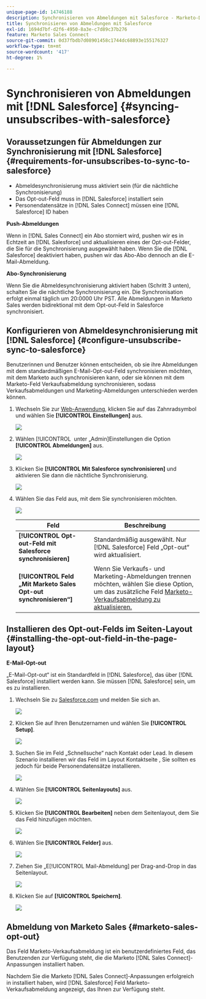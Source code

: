 ```yaml
---
unique-page-id: 14746188
description: Synchronisieren von Abmeldungen mit Salesforce - Marketo-Dokumente - Produktdokumentation
title: Synchronisieren von Abmeldungen mit Salesforce
exl-id: 1694d7bf-d2f6-4950-8a3e-c7d89c37b276
feature: Marketo Sales Connect
source-git-commit: 0d37fbdb7d08901458c1744dc68893e155176327
workflow-type: tm+mt
source-wordcount: '417'
ht-degree: 1%

---
```


# Synchronisieren von Abmeldungen mit [!DNL Salesforce] {#syncing-unsubscribes-with-salesforce}

## Voraussetzungen für Abmeldungen zur Synchronisierung mit [!DNL Salesforce] {#requirements-for-unsubscribes-to-sync-to-salesforce}

* Abmeldesynchronisierung muss aktiviert sein (für die nächtliche Synchronisierung)
* Das Opt-out-Feld muss in [!DNL Salesforce] installiert sein
* Personendatensätze in [!DNL Sales Connect] müssen eine [!DNL Salesforce] ID haben

**Push-Abmeldungen**

Wenn in [!DNL Sales Connect] ein Abo storniert wird, pushen wir es in Echtzeit an [!DNL Salesforce] und aktualisieren eines der Opt-out-Felder, die Sie für die Synchronisierung ausgewählt haben. Wenn Sie die [!DNL Salesforce] deaktiviert haben, pushen wir das Abo-Abo dennoch an die E-Mail-Abmeldung.

**Abo-Synchronisierung**

Wenn Sie die Abmeldesynchronisierung aktiviert haben (Schritt 3 unten), schalten Sie die nächtliche Synchronisierung ein. Die Synchronisation erfolgt einmal täglich um 20:0000 Uhr PST. Alle Abmeldungen in Marketo Sales werden bidirektional mit dem Opt-out-Feld in Salesforce synchronisiert.

## Konfigurieren von Abmeldesynchronisierung mit [!DNL Salesforce] {#configure-unsubscribe-sync-to-salesforce}

Benutzerinnen und Benutzer können entscheiden, ob sie ihre Abmeldungen mit dem standardmäßigen E-Mail-Opt-out-Feld synchronisieren möchten, mit dem Marketo auch synchronisieren kann, oder sie können mit dem Marketo-Feld Verkaufsabmeldung synchronisieren, sodass Verkaufsabmeldungen und Marketing-Abmeldungen unterschieden werden können.

1. Wechseln Sie zur [Web-Anwendung](https://toutapp.com/login), klicken Sie auf das Zahnradsymbol und wählen Sie **[!UICONTROL Einstellungen]** aus.

   ![](assets/one-1.png)

1. Wählen [!UICONTROL &#x200B; unter „Admin]Einstellungen die Option **[!UICONTROL Abmeldungen]** aus.

   ![](assets/two-2.png)

1. Klicken Sie **[!UICONTROL Mit Salesforce synchronisieren]** und aktivieren Sie dann die nächtliche Synchronisierung.

   ![](assets/three-2.png)

1. Wählen Sie das Feld aus, mit dem Sie synchronisieren möchten.

   ![](assets/4.png)

   | Feld | Beschreibung |
   |---|---|
   | **[!UICONTROL Opt-out-Feld mit Salesforce synchronisieren]** | Standardmäßig ausgewählt. Nur [!DNL Salesforce] Feld „Opt-out“ wird aktualisiert. |
   | **[!UICONTROL Feld „Mit Marketo Sales Opt-out synchronisieren“]** | Wenn Sie Verkaufs- und Marketing-Abmeldungen trennen möchten, wählen Sie diese Option, um das zusätzliche Feld [Marketo-Verkaufsabmeldung zu aktualisieren.](#msoo) |

## Installieren des Opt-out-Felds im Seiten-Layout {#installing-the-opt-out-field-in-the-page-layout}

**E-Mail-Opt-out**

„E-Mail-Opt-out“ ist ein Standardfeld in [!DNL Salesforce], das über [!DNL Salesforce] installiert werden kann. Sie müssen [!DNL Salesforce] sein, um es zu installieren.

1. Wechseln Sie zu [Salesforce.com](https://salesforce.com) und melden Sie sich an.

   ![](assets/five-1.png)

1. Klicken Sie auf Ihren Benutzernamen und wählen Sie **[!UICONTROL Setup]**.

   ![](assets/six-1.png)

1. Suchen Sie im Feld „Schnellsuche“ nach Kontakt oder Lead. In diesem Szenario installieren wir das Feld im Layout Kontaktseite , Sie sollten es jedoch für beide Personendatensätze installieren.

   ![](assets/seven-1.png)

1. Wählen Sie **[!UICONTROL Seitenlayouts]** aus.

   ![](assets/eight-1.png)

1. Klicken Sie **[!UICONTROL Bearbeiten]** neben dem Seitenlayout, dem Sie das Feld hinzufügen möchten.

   ![](assets/nine.png)

1. Wählen Sie **[!UICONTROL Felder]** aus.

   ![](assets/ten.png)

1. Ziehen Sie „E[!UICONTROL Mail-Abmeldung] per Drag-and-Drop in das Seitenlayout.

   ![](assets/11.png)

1. Klicken Sie auf **[!UICONTROL Speichern]**.

   ![](assets/twelve.png)

## Abmeldung von Marketo Sales {#marketo-sales-opt-out}

Das Feld Marketo-Verkaufsabmeldung ist ein benutzerdefiniertes Feld, das Benutzenden zur Verfügung steht, die die Marketo [!DNL Sales Connect]-Anpassungen installiert haben.

Nachdem Sie die Marketo [!DNL Sales Connect]-Anpassungen erfolgreich in installiert haben, wird [!DNL Salesforce] Feld Marketo-Verkaufsabmeldung angezeigt, das Ihnen zur Verfügung steht.
